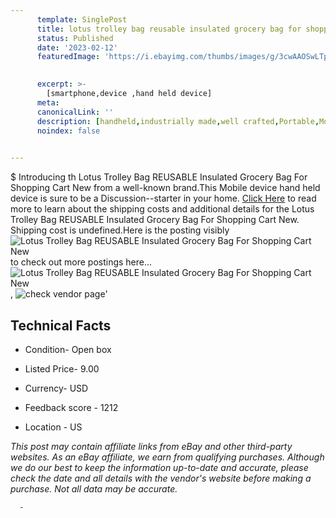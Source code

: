 ```yaml
---
      template: SinglePost
      title: lotus trolley bag reusable insulated grocery bag for shopping cart new
      status: Published
      date: '2023-02-12'
      featuredImage: 'https://i.ebayimg.com/thumbs/images/g/3cwAAOSwLTpjwYQg/s-l225.jpg'
       

      excerpt: >-
        [smartphone,device ,hand held device]
      meta:
      canonicalLink: ''
      description: [handheld,industrially made,well crafted,Portable,Mobile,Compact,Convenient,Lightweight,Maneuverable,Man-portable,Miniature,Carriable,Hand-held,Light,Holdable,Transportable,Mobile device,Pocket-sized,On-the-go,Wireless,Cordless,Compact size,Convenient size, smartphone,device ,hand held device]
      noindex: false
      

---
```

$
      Introducing th Lotus Trolley Bag REUSABLE Insulated Grocery Bag For Shopping Cart New from a well-known brand.This Mobile device hand held device is sure to be a Discussion--starter in your home. [Click Here](https://www.ebay.com/itm/304769644695?hash=item46f5afb897%3Ag%3A3cwAAOSwLTpjwYQg&mkevt=1&mkcid=1&mkrid=711-53200-19255-0&campid=%253CePNCampaignId%253E&customid=%253CreferenceId%253E&toolid=10049) to read more to learn about the shipping costs and additional details for the Lotus Trolley Bag REUSABLE Insulated Grocery Bag For Shopping Cart New. Shipping cost is undefined.Here is the posting visibly ![Lotus Trolley Bag REUSABLE Insulated Grocery Bag For Shopping Cart New](https://i.ebayimg.com/thumbs/images/g/3cwAAOSwLTpjwYQg/s-l225.jpg) to check out more postings here... ![Lotus Trolley Bag REUSABLE Insulated Grocery Bag For Shopping Cart New](https://i.ebayimg.com/images/g/3cwAAOSwLTpjwYQg/s-l1600.jpg), ![check vendor page](https://origin-galleryplus.ebayimg.com/ws/web/304769644695_2_0_1/225x225.jpg)'

      

 ## Technical Facts 



     
      

 - Condition- Open box 


      

 - Listed Price- 9.00 


      

 - Currency- USD 


      

 - Feedback score - 1212 


      

 - Location - US 


      
      

 *_This post may contain affiliate links from eBay and other third-party websites. As an eBay affiliate, we earn from qualifying purchases. Although we do our best to keep the information up-to-date and accurate, please check the date and all details with the vendor's website before making a purchase. Not all data may be accurate._*




      -

